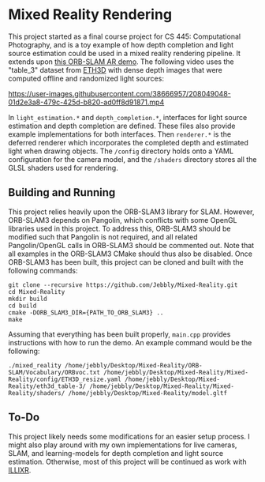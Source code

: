 # Mixed Reality Rendering
This project started as a final course project for CS 445: Computational Photography, and is a toy example of how depth completion and light source estimation could be used in a mixed reality rendering pipeline. It extends upon [this ORB-SLAM AR demo](https://github.com/raulmur/ORB_SLAM2/tree/master/Examples/ROS/ORB_SLAM2/src/AR). The following video uses the "table_3" dataset from [ETH3D](https://www.eth3d.net/slam_datasets) with dense depth images that were computed offline and randomized light sources:

https://user-images.githubusercontent.com/38666957/208049048-01d2e3a8-479c-425d-b820-ad0ff8d91871.mp4

In ``light_estimation.*`` and ``depth_completion.*``, interfaces for light source estimation and depth completion are defined. These files also provide example implementations for both interfaces. Then ``renderer.*`` is the deferred renderer which incorporates the completed depth and estimated light when drawing objects. The ``/config`` directory holds onto a YAML configuration for the camera model, and the ``/shaders`` directory stores all the GLSL shaders used for rendering.

## Building and Running
This project relies heavily upon the ORB-SLAM3 library for SLAM. However, ORB-SLAM3 depends on Pangolin, which conflicts with some OpenGL libraries used in this project. To address this, ORB-SLAM3 should be modified such that Pangolin is not required, and all related Pangolin/OpenGL calls in ORB-SLAM3 should be commented out. Note that all examples in the ORB-SLAM3 CMake should thus also be disabled. Once ORB-SLAM3 has been built, this project can be cloned and built with the following commands:
```
git clone --recursive https://github.com/Jebbly/Mixed-Reality.git
cd Mixed-Reality
mkdir build
cd build
cmake -DORB_SLAM3_DIR={PATH_TO_ORB_SLAM3} ..
make
```

Assuming that everything has been built properly, ``main.cpp`` provides instructions with how to run the demo. An example command would be the following:

```
./mixed_reality /home/jebbly/Desktop/Mixed-Reality/ORB-SLAM/Vocabulary/ORBvoc.txt /home/jebbly/Desktop/Mixed-Reality/Mixed-Reality/config/ETH3D_resize.yaml /home/jebbly/Desktop/Mixed-Reality/eth3d_table-3/ /home/jebbly/Desktop/Mixed-Reality/Mixed-Reality/shaders/ /home/jebbly/Desktop/Mixed-Reality/model.gltf
```

## To-Do

This project likely needs some modifications for an easier setup process. I might also play around with my own implementations for live cameras, SLAM, and learning-models for depth completion and light source estimation. Otherwise, most of this project will be continued as work with [ILLIXR](https://github.com/ILLIXR/ILLIXR). 
